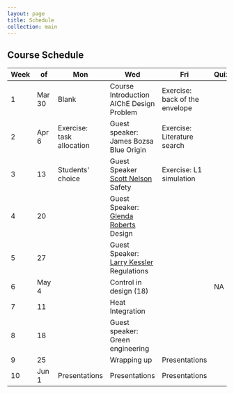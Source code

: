 ```yaml
---
layout: page
title: Schedule
collection: main
---
```


## Course Schedule

| Week | of     | Mon             | Wed             | Fri             | Quiz        | HW       | Due   |
| ---- | -----  | --------------- | --------------- | --------------- | ----------- | -------- | -------- |
| 1    | Mar 30 | Blank | Course Introduction <br> AIChE Design Problem | Exercise: back of the envelope |        | Gantt Chart/Alternative |  NA  |
| 2    | Apr 6  | Exercise: task allocation | Guest speaker: <br> James Bozsa <br> Blue Origin | Exercise: Literature search |             | Planning Report | Gantt Chart/Alternative         |
| 3    | 13     | Students' choice | Guest Speaker <br> [Scott Nelson](https://www.ehs.washington.edu/staff/scott-nelson) <br> Safety | Exercise: L1 simulation |             | L1 Simulation | Planning Report         |
| 4    | 20     |  | Guest Speaker: <br> [Glenda Roberts](https://kri.washington.edu/people/glenda-roberts) <br> Design  |                 |             | NA         | L1 Simulation         |
| 5    | 27     |  | Guest Speaker: <br> [Larry Kessler](http://depts.washington.edu/hserv/faculty/Kessler_Larry) <br> Regulations |                 |             | L2 Simulation         | NA         |
| 6    | May 4  |  | Control in design (18) |             | NA         | L2 Simulation         |
| 7    | 11     |  | Heat Integration  |                 |             | NA         | NA         |
| 8    | 18     |  | Guest speaker: Green engineering  |                 |             | Final Report         | NA       |
| 9    | 25     |                 | Wrapping up     | Presentations   |             | Presentations         | Final Report         |
| 10   | Jun 1  | Presentations   | Presentations   | Presentations   |             |          | Presentations         |          
